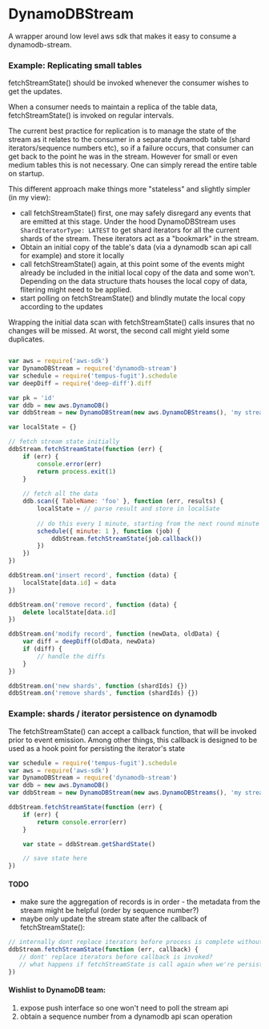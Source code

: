 # DynamoDBStream

A wrapper around low level aws sdk that makes it easy to consume a dynamodb-stream.

### Example: Replicating small tables

fetchStreamState() should be invoked whenever the consumer wishes to get the updates.

When a consumer needs to maintain a replica of the table data, fetchStreamState() is invoked on regular intervals.

The current best practice for replication is to manage the state of the stream as it relates to the consumer in a separate dynamodb table (shard iterators/sequence numbers etc), so if a failure occurs, that consumer can get back to the point he was in the stream. However for small or even medium tables this is not necessary. One can simply reread the entire table on startup.

This different approach make things more "stateless" and slightly simpler (in my view):

- call fetchStreamState() first, one may safely disregard any events that are emitted at this stage. Under the hood DynamoDBStream uses ```ShardIteratorType: LATEST``` to get shard iterators for all the current shards of the stream. These iterators act as a "bookmark" in the stream.
- Obtain an initial copy of the table's data (via a dynamodb scan api call for example) and store it locally
- call fetchStreamState() again, at this point some of the events might already be included in the initial local copy of the data and some won't. Depending on the data structure thats houses the local copy of data, flitering might need to be applied.
- start polling on fetchStreamState() and blindly mutate the local copy according to the updates

Wrapping the initial data scan with fetchStreamState() calls insures that no changes will be missed. At worst, the second call might yield some duplicates.

```javascript

var aws = require('aws-sdk')
var DynamoDBStream = require('dynamodb-stream')
var schedule = require('tempus-fugit').schedule
var deepDiff = require('deep-diff').diff

var pk = 'id'
var ddb = new aws.DynamoDB()
var ddbStream = new DynamoDBStream(new aws.DynamoDBStreams(), 'my stream arn')

var localState = {}

// fetch stream state initially
ddbStream.fetchStreamState(function (err) {
    if (err) {
        console.error(err)
        return process.exit(1)
    }
    
    // fetch all the data
    ddb.scan({ TableName: 'foo' }, function (err, results) {
        localState = // parse result and store in localSate
        
        // do this every 1 minute, starting from the next round minute
        schedule({ minute: 1 }, function (job) {
            ddbStream.fetchStreamState(job.callback())
        })
    })    
})

ddbStream.on('insert record', function (data) {
    localState[data.id] = data
})

ddbStream.on('remove record', function (data) {
    delete localState[data.id]
})

ddbStream.on('modify record', function (newData, oldData) {
    var diff = deepDiff(oldData, newData)
    if (diff) {
        // handle the diffs
    }
})

ddbStream.on('new shards', function (shardIds) {})
ddbStream.on('remove shards', function (shardIds) {})

```

### Example: shards / iterator persistence on dynamodb

The fetchStreamState() can accept a callback function, that will be invoked prior to event emission. Among other things, this callback is designed to be used as a hook point for persisting the iterator's state

```javascript
var schedule = require('tempus-fugit').schedule
var aws = require('aws-sdk')
var DynamoDBStream = require('dynamodb-stream')
var ddb = new aws.DynamoDB()
var ddbStream = new DynamoDBStream(new aws.DynamoDBStreams(), 'my stream arn')

ddbStream.fetchStreamState(function (err) {
    if (err) {
        return console.error(err)
    }

    var state = ddbStream.getShardState()

    // save state here
})

```

#### TODO
 - make sure the aggregation of records is in order - the metadata from the stream might be helpful (order by sequence number?)
 - maybe only update the stream state after the callback of fetchStreamState():
 
 ```javascript
 // internally dont replace iterators before process is complete without errors
 ddbStream.fetchStreamState(function (err, callback) {
    // dont' replace iterators before callback is invoked?
    // what happens if fetchStreamState is call again when we're persisting the older state?
 })
 ```

#### Wishlist to DynamoDB team:
1. expose push interface so one won't need to poll the stream api
2. obtain a sequence number from a dynamodb api scan operation
